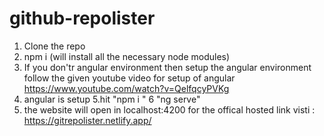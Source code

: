 ﻿# github-repolister

1. Clone the repo
2. npm i (will install all the necessary node modules)
3. If you don'tr angular environment then setup the angular environment follow the given youtube video for setup of angular
https://www.youtube.com/watch?v=QelfqcyPVKg
4. angular is setup 
5.hit "npm i "
6 "ng serve"
7. the website will open in localhost:4200
 for the offical hosted link  visti : https://gitrepolister.netlify.app/
